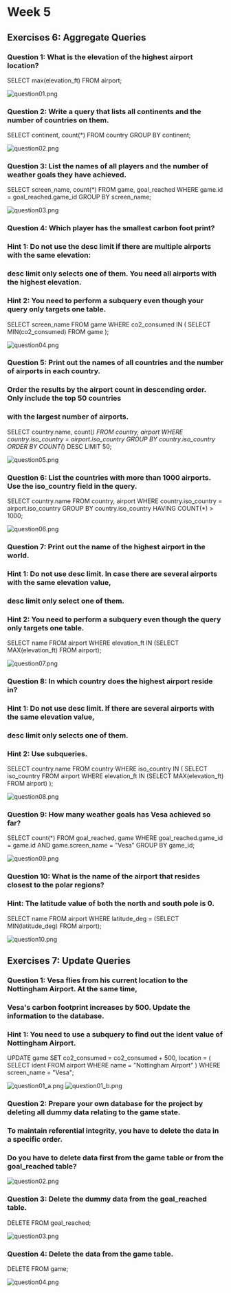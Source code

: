 # Week 5

## Exercises 6: Aggregate Queries

### Question 1: What is the elevation of the highest airport location?
SELECT max(elevation_ft)
FROM airport;

![question01.png](screenshots/exercise6/question01.png)


### Question 2: Write a query that lists all continents and the number of countries on them.
SELECT continent, count(*)
FROM country
GROUP BY continent;

![question02.png](screenshots/exercise6/question02.png)


### Question 3: List the names of all players and the number of weather goals they have achieved.
SELECT screen_name, count(*)
FROM game, goal_reached
WHERE game.id = goal_reached.game_id
GROUP BY screen_name;

![question03.png](screenshots/exercise6/question03.png)


### Question 4: Which player has the smallest carbon foot print?
### Hint 1: Do not use the desc limit if there are multiple airports with the same elevation: 
### desc limit only selects one of them. You need all airports with the highest elevation.
### Hint 2: You need to perform a subquery even though your query only targets one table.
SELECT screen_name
FROM game
WHERE co2_consumed IN (
	SELECT MIN(co2_consumed)
	FROM game
);

![question04.png](screenshots/exercise6/question04.png)


### Question 5: Print out the names of all countries and the number of airports in each country. 
### Order the results by the airport count in descending order. Only include the top 50 countries 
### with the largest number of airports.
SELECT country.name, count(*)
FROM country, airport
WHERE country.iso_country = airport.iso_country
GROUP BY country.iso_country
ORDER BY COUNT(*) DESC
LIMIT 50;

![question05.png](screenshots/exercise6/question05.png)


### Question 6: List the countries with more than 1000 airports. Use the iso_country field in the query.
SELECT country.name
FROM country, airport
WHERE country.iso_country = airport.iso_country
GROUP BY country.iso_country
HAVING COUNT(*) > 1000;

![question06.png](screenshots/exercise6/question06.png)


### Question 7: Print out the name of the highest airport in the world.
### Hint 1: Do not use desc limit. In case there are several airports with the same elevation value, 
### desc limit only select one of them.
### Hint 2: You need to perform a subquery even though the query only targets one table.
SELECT name
FROM airport
WHERE elevation_ft IN (SELECT MAX(elevation_ft) FROM airport);

![question07.png](screenshots/exercise6/question07.png)


### Question 8: In which country does the highest airport reside in?
### Hint 1: Do not use desc limit. If there are several airports with the same elevation value, 
### desc limit only selects one of them.
### Hint 2: Use subqueries.
SELECT country.name
FROM country
WHERE iso_country IN (
	SELECT iso_country
	FROM airport
	WHERE elevation_ft IN (SELECT MAX(elevation_ft) FROM airport)
);

![question08.png](screenshots/exercise6/question08.png)


### Question 9: How many weather goals has Vesa achieved so far?
SELECT count(*)
FROM goal_reached, game
WHERE goal_reached.game_id = game.id AND game.screen_name = "Vesa"
GROUP BY game_id;

![question09.png](screenshots/exercise6/question09.png)


### Question 10: What is the name of the airport that resides closest to the polar regions?
### Hint: The latitude value of both the north and south pole is 0.
SELECT name
FROM airport
WHERE latitude_deg = (SELECT MIN(latitude_deg) FROM airport);

![question10.png](screenshots/exercise6/question10.png)


## Exercises 7: Update Queries

### Question 1: Vesa flies from his current location to the Nottingham Airport. At the same time, 
### Vesa's carbon footprint increases by 500. Update the information to the database.
### Hint 1: You need to use a subquery to find out the ident value of Nottingham Airport.
UPDATE game
SET co2_consumed = co2_consumed + 500, location = (
		SELECT ident
		FROM airport
		WHERE name = "Nottingham Airport"
	)
WHERE screen_name = "Vesa";

![question01_a.png](screenshots/exercise7/question01_a.png)
![question01_b.png](screenshots/exercise7/question01_b.png)


### Question 2: Prepare your own database for the project by deleting all dummy data relating to the game state. 
### To maintain referential integrity, you have to delete the data in a specific order.
### Do you have to delete data first from the game table or from the goal_reached table?

![question02.png](screenshots/exercise7/question02.png)


### Question 3: Delete the dummy data from the goal_reached table.
DELETE FROM goal_reached;

![question03.png](screenshots/exercise7/question03.png)


### Question 4: Delete the data from the game table.
DELETE FROM game;

![question04.png](screenshots/exercise7/question04.png)
